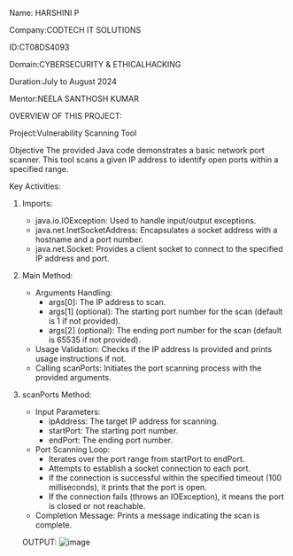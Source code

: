 Name: HARSHINI P

Company:CODTECH IT SOLUTIONS

ID:CT08DS4093

Domain:CYBERSECURITY & ETHICALHACKING

Duration:July to August 2024

Mentor:NEELA SANTHOSH KUMAR

OVERVIEW OF THIS PROJECT:

Project:Vulnerability Scanning Tool

Objective
The provided Java code demonstrates a basic network port scanner. This tool scans a given IP address to identify open ports within a specified range.

Key Activities:

1. Imports:
   - java.io.IOException: Used to handle input/output exceptions.
   - java.net.InetSocketAddress: Encapsulates a socket address with a hostname and a port number.
   - java.net.Socket: Provides a client socket to connect to the specified IP address and port.

2. Main Method:
   - Arguments Handling:
     - args[0]: The IP address to scan.
     - args[1] (optional): The starting port number for the scan (default is 1 if not provided).
     - args[2] (optional): The ending port number for the scan (default is 65535 if not provided).
   - Usage Validation: Checks if the IP address is provided and prints usage instructions if not.
   - Calling scanPorts: Initiates the port scanning process with the provided arguments.

3. scanPorts Method:
   - Input Parameters:
     - ipAddress: The target IP address for scanning.
     - startPort: The starting port number.
     - endPort: The ending port number.
   - Port Scanning Loop:
     - Iterates over the port range from startPort to endPort.
     - Attempts to establish a socket connection to each port.
     - If the connection is successful within the specified timeout (100 milliseconds), it prints that the port is open.
     - If the connection fails (throws an IOException), it means the port is closed or not reachable.
   - Completion Message: Prints a message indicating the scan is complete.

   OUTPUT:
   ![image](https://github.com/user-attachments/assets/590cbb11-bd74-4cdf-b69e-3c98aa5a61cf)

